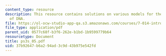 ```yaml
---
content_type: resource
description: This resource contains solutions on various models for the structure
  of DNA.
file: https://ol-ocw-studio-app-qa.s3.amazonaws.com/courses/7-014-introductory-biology-spring-2005/37b92647b6a294ad3c9d43b975e542fd_ps3s_05.pdf
file_type: application/pdf
parent_uid: 0577c68f-b3f6-262e-b1bd-1b9599779b64
resourcetype: Document
title: ps3s_05.pdf
uid: 37b92647-b6a2-94ad-3c9d-43b975e542fd
---
```

